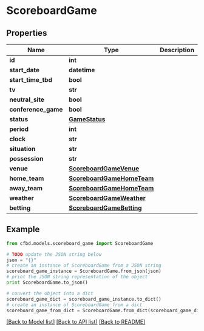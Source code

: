 # ScoreboardGame


## Properties
Name | Type | Description | Notes
------------ | ------------- | ------------- | -------------
**id** | **int** |  | 
**start_date** | **datetime** |  | 
**start_time_tbd** | **bool** |  | 
**tv** | **str** |  | 
**neutral_site** | **bool** |  | 
**conference_game** | **bool** |  | 
**status** | [**GameStatus**](GameStatus.md) |  | 
**period** | **int** |  | 
**clock** | **str** |  | 
**situation** | **str** |  | 
**possession** | **str** |  | 
**venue** | [**ScoreboardGameVenue**](ScoreboardGameVenue.md) |  | 
**home_team** | [**ScoreboardGameHomeTeam**](ScoreboardGameHomeTeam.md) |  | 
**away_team** | [**ScoreboardGameHomeTeam**](ScoreboardGameHomeTeam.md) |  | 
**weather** | [**ScoreboardGameWeather**](ScoreboardGameWeather.md) |  | 
**betting** | [**ScoreboardGameBetting**](ScoreboardGameBetting.md) |  | 

## Example

```python
from cfbd.models.scoreboard_game import ScoreboardGame

# TODO update the JSON string below
json = "{}"
# create an instance of ScoreboardGame from a JSON string
scoreboard_game_instance = ScoreboardGame.from_json(json)
# print the JSON string representation of the object
print ScoreboardGame.to_json()

# convert the object into a dict
scoreboard_game_dict = scoreboard_game_instance.to_dict()
# create an instance of ScoreboardGame from a dict
scoreboard_game_from_dict = ScoreboardGame.from_dict(scoreboard_game_dict)
```
[[Back to Model list]](../README.md#documentation-for-models) [[Back to API list]](../README.md#documentation-for-api-endpoints) [[Back to README]](../README.md)


